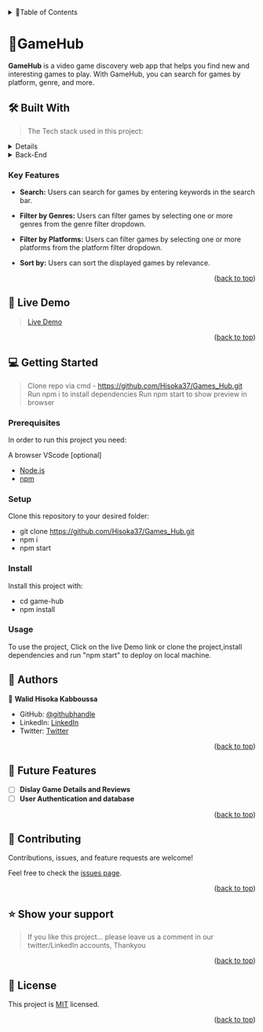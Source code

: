 <a name="readme-top"></a>

<details>
<summary>📗Table of Contents</summary>
  
- [📖 About the Project](#about-project)
  - [🛠 Built With](#built-with)
    - [Key Features](#key-features)
  - [🚀 Live Demo](#live-demo)
- [💻 Getting Started](#getting-started)
  - [Setup](#setup)
  - [Prerequisites](#prerequisites)
  - [Install](#install)
  - [Usage](#usage)
- [👥 Authors](#authors)
- [🔭 Future Features](#future-features)
- [🤝 Contributing](#contributing)
- [⭐️ Show your support](#support)
- [🙏 Acknowledgements](#acknowledgements)
- [📝 License](#license)
</details>

# 🤖GameHub <a name="about-project"></a>

> 
**GameHub** is a video game discovery web app that helps you find new and interesting games to play. With GameHub, you can search for games by platform, genre, and more.


## 🛠 Built With <a name="built-with">
> The Tech stack used in this project:

<details>
  <summary>Front-End</summary>
  <ul>
    <li><a href="https://react.dev/">React.js</a></li>
    <li><a href="https://www.typescriptlang.org/">TypeScript</a></li>
    <li><a href="https://chakra-ui.com/">ChakraUI</a></li>
  </ul>
</details>

<details>
  <summary>Back-End</summary>
  <ul>
    <li><a href="">Axios</a></li>
    <li><a href="https://rawg.io/">API</a></li>
  </ul>
</details>


### Key Features <a name="key-features"></a>


- <b>Search:</b> Users can search for games by entering keywords in the search bar.

- <b>Filter by Genres:</b> Users can filter games by selecting one or more genres from the genre filter dropdown.

- <b>Filter by Platforms:</b> Users can filter games by selecting one or more platforms from the platform filter dropdown.

- <b>Sort by:</b> Users can sort the displayed games by relevance.


<p align="right">(<a href="#readme-top">back to top</a>)</p>


## 🚀 Live Demo <a name="live-demo"></a>

> [Live Demo](https://game-fz03ur1w1-hisoka37.vercel.app/)

<p align="right">(<a href="#readme-top">back to top</a>)</p>

## 💻 Getting Started <a name="getting-started"></a>

>  Clone repo via cmd - https://github.com/Hisoka37/Games_Hub.git
> Run npm i to install dependencies
> Run npm start to show preview in browser
### Prerequisites


In order to run this project you need:

A browser
VScode [optional]
- [Node.js](https://nodejs.org/en)
- [npm](https://www.npmjs.com/)


### Setup

Clone this repository to your desired folder:
- git clone https://github.com/Hisoka37/Games_Hub.git
- npm i
- npm start

### Install

Install this project with:

- cd game-hub
- npm install

### Usage


To use the project, Click on the live Demo link or clone the project,install dependencies and run "npm start" to deploy on local machine.



## 👥 Authors <a name="authors"></a>

>
👤 **Walid Hisoka Kabboussa**
- GitHub: [@githubhandle](https://github.com/Hisoka37)
- LinkedIn: [LinkedIn](https://www.linkedin.com/in/walidkb/)
- Twitter: [Twitter](https://twitter.com/kbwalid9)

<p align="right">(<a href="#readme-top">back to top</a>)</p>



## 🔭 Future Features <a name="future-features"></a>


- [ ] **Dislay Game Details and Reviews**
- [ ] **User Authentication and database**

<p align="right">(<a href="#readme-top">back to top</a>)</p>



## 🤝 Contributing <a name="contributing"></a>

Contributions, issues, and feature requests are welcome!

Feel free to check the [issues page](../../issues/).

<p align="right">(<a href="#readme-top">back to top</a>)</p>



## ⭐️ Show your support <a name="support"></a>

> If you like this project... please leave us a comment in our twitter/LinkedIn accounts, Thankyou

<p align="right">(<a href="#readme-top">back to top</a>)</p>

## 📝 License <a name="license"></a>

This project is [MIT](./LICENCE) licensed.

<p align="right">(<a href="#readme-top">back to top</a>)</p>
